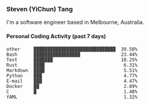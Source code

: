 ### Steven (YiChun) Tang

I'm a software engineer based in Melbourne, Australia.

#### Personal Coding Activity (past 7 days)
```
other     ▓▓▓▓▓▓▓▓▓▓▓▓▓▓▓▓▓▓▓▓▓▓▓▓▓▓▓▓▓▓  39.58%
Bash      ▓▓▓▓▓▓▓▓▓▓▓▓▓▓▓▓▓               23.44%
Text      ▓▓▓▓▓▓▓                         10.25%
Rust      ▓▓▓▓                             6.31%
Markdown  ▓▓▓▓                             5.51%
Python    ▓▓▓                              4.77%
E-mail    ▓▓▓                              4.47%
Docker    ▓▓                               2.89%
C         ▓                                1.48%
YAML                                       1.32%
```
